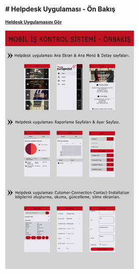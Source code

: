 <h2># Helpdesk Uygulaması - Ön Bakış</h2>

<a href="https://vimeo.com/388610198" target="_blank"><h4>Heldesk Uygulamasını Gör</h4></a>

<img src="Ozet-Helpdesk.jpg" alt="Helpdesk" height="760" width="410">
